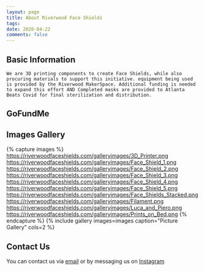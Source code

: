 ```yaml
---
layout: page
title: About Riverwood Face Shields
tags: 
date: 2020-04-22
comments: false
---
```


## Basic Information
    We are 3D printing components to create Face Shields, while also procuring materials to support this initiative. equipment being used is provided by the Riverwood MakerSpace. Additional funding is needed to expand this effort AND Completed masks are provided to Atlanta Beats Covid for final sterilization and distribution.

## GoFundMe

<div class="gfm-embed" data-url="https://www.gofundme.com/f/riverwood-face-shields/widget/large"></div><script defer src="https://www.gofundme.com/static/js/embed.js"></script>

## Images Gallery

{% capture images %}
    https://riverwoodfaceshields.com/galleryimages/3D_Printer.png
    https://riverwoodfaceshields.com/galleryimages/Face_Shield_1.png
    https://riverwoodfaceshields.com/galleryimages/Face_Shield_2.png
    https://riverwoodfaceshields.com/galleryimages/Face_Shield_3.png
    https://riverwoodfaceshields.com/galleryimages/Face_Shield_4.png
    https://riverwoodfaceshields.com/galleryimages/Face_Shield_5.png
    https://riverwoodfaceshields.com/galleryimages/Face_Shields_Stacked.png
    https://riverwoodfaceshields.com/galleryimages/Filament.png
    https://riverwoodfaceshields.com/galleryimages/Luca_and_Piero.png
    https://riverwoodfaceshields.com/galleryimages/Prints_on_Bed.png
{% endcapture %}
{% include gallery images=images caption="Picture Gallery" cols=2 %}

## Contact Us

You can contact us via [email](mailto:RiverwoodFaceShileds@gmail.com) or by messaging us on [Instagram](https://instagram.com/rics.faceshields)
